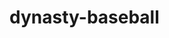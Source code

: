 # dynasty-baseball

<!--
setup
https://dev.to/kojikanao/almost-no-config-snowpack-react-ts-5aac
-->

<!--
mobx
https://dev.to/sirwanafifi/mobx-with-react-and-typescript-58bf
-->

<!--
routing
https://stackoverflow.com/questions/48441094/react-router-mobx-provider
https://reactrouter.com/web/example/url-params
https://stackoverflow.com/questions/27928372/react-router-urls-dont-work-when-refreshing-or-writing-manually
-->

<!--
docker
https://levelup.gitconnected.com/aws-fargate-running-a-serverless-node-js-app-on-aws-ecs-c5d8dea0a85a
>